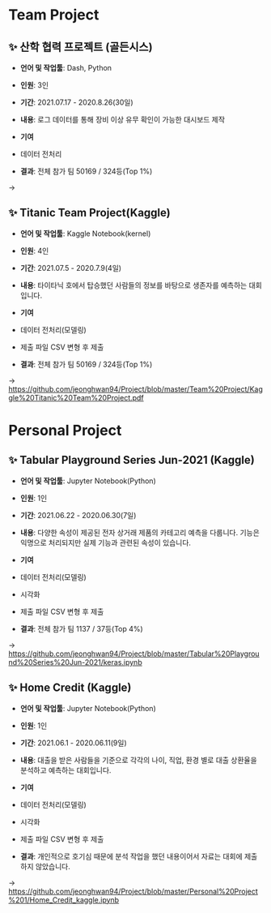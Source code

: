 # Team Project #
## ✨ **산학 협력 프로젝트 (골든시스)**  
- **언어 및 작업툴**: Dash, Python
- **인원**: 3인  
- **기간**: 2021.07.17 - 2020.8.26(30일)

- **내용**: 로그 데이터를 통해 장비 이상 유무 확인이 가능한 대시보드 제작

- **기여**
- 데이터 전처리 

- **결과**: 전체 참가 팀 50169 / 324등(Top 1%)

→ 


## ✨ **Titanic Team Project(Kaggle)**  
- **언어 및 작업툴**: Kaggle Notebook(kernel)
- **인원**: 4인  
- **기간**: 2021.07.5 - 2020.7.9(4일)

- **내용**: 타이타닉 호에서 탑승했던 사람들의 정보를 바탕으로 생존자를 예측하는 대회입니다.

- **기여**
- 데이터 전처리(모델링)
- 제출 파일 CSV 변형 후 제출  

- **결과**: 전체 참가 팀 50169 / 324등(Top 1%)

→ https://github.com/jeonghwan94/Project/blob/master/Team%20Project/Kaggle%20Titanic%20Team%20Project.pdf


# Personal Project #

## ✨ **Tabular Playground Series Jun-2021 (Kaggle)**  
- **언어 및 작업툴**: Jupyter Notebook(Python)
- **인원**: 1인  
- **기간**: 2021.06.22 - 2020.06.30(7일)  

- **내용**: 다양한 속성이 제공된 전자 상거래 제품의 카테고리 예측을 다룹니다. 기능은 익명으로 처리되지만 실제 기능과 관련된 속성이 있습니다.

- **기여**
- 데이터 전처리(모델링)
- 시각화
- 제출 파일 CSV 변형 후 제출  

- **결과**: 전체 참가 팀 1137 / 37등(Top 4%)

→ https://github.com/jeonghwan94/Project/blob/master/Tabular%20Playground%20Series%20Jun-2021/keras.ipynb
<br>

## ✨ **Home Credit (Kaggle)**  
- **언어 및 작업툴**: Jupyter Notebook(Python)
- **인원**: 1인  
- **기간**: 2021.06.1 - 2020.06.11(9일)

- **내용**: 대출을 받은 사람들을 기준으로 각각의 나이, 직업, 환경 별로 대출 상환율을 분석하고 예측하는 대회입니다.

- **기여**
- 데이터 전처리(모델링)
- 시각화
- 제출 파일 CSV 변형 후 제출  

- **결과**: 개인적으로 호기심 때문에 분석 작업을 했던 내용이어서 자료는 대회에 제출하지 않았습니다.

→ https://github.com/jeonghwan94/Project/blob/master/Personal%20Project%201/Home_Credit_kaggle.ipynb

<br>
 
